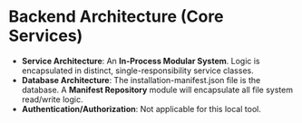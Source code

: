 # **Backend Architecture (Core Services)**

* **Service Architecture**: An **In-Process Modular System**. Logic is encapsulated in distinct, single-responsibility service classes.  
* **Database Architecture**: The installation-manifest.json file is the database. A **Manifest Repository** module will encapsulate all file system read/write logic.  
* **Authentication/Authorization**: Not applicable for this local tool.
